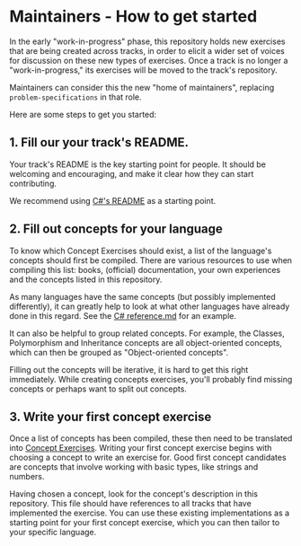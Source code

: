 # Maintainers - How to get started

In the early "work-in-progress" phase, this repository holds new exercises that are being created across tracks, in order to elicit a wider set of voices for discussion on these new types of exercises. Once a track is no longer a "work-in-progress," its exercises will be moved to the track's repository.

Maintainers can consider this the new "home of maintainers", replacing `problem-specifications` in that role.

Here are some steps to get you started:

## 1. Fill our your track's README.

Your track's README is the key starting point for people. It should be welcoming and encouraging, and make it clear how they can start contributing.

We recommend using [C#'s README](../languages/csharp/README.md) as a starting point.

## 2. Fill out concepts for your language

To know which Concept Exercises should exist, a list of the language's concepts should first be compiled. There are various resources to use when compiling this list: books, (official) documentation, your own experiences and the concepts listed in this repository.

As many languages have the same concepts (but possibly implemented differently), it can greatly help to look at what other languages have already done in this regard. See the [C# reference.md](./languages/csharp/reference.md) for an example.

It can also be helpful to group related concepts. For example, the Classes, Polymorphism and Inheritance concepts are all object-oriented concepts, which can then be grouped as "Object-oriented concepts".

Filling out the concepts will be iterative, it is hard to get this right immediately. While creating concepts exercises, you'll probably find missing concepts or perhaps want to split out concepts.

## 3. Write your first concept exercise

Once a list of concepts has been compiled, these then need to be translated into [Concept Exercises](./concept-exercises.md). Writing your first concept exercise begins with choosing a concept to write an exercise for. Good first concept candidates are concepts that involve working with basic types, like strings and numbers.

Having chosen a concept, look for the concept's description in this repository. This file should have references to all tracks that have implemented the exercise. You can use these existing implementations as a starting point for your first concept exercise, which you can then tailor to your specific language.
